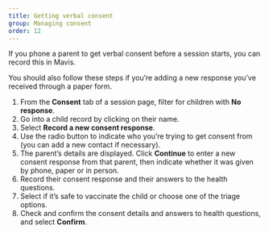 ```yaml
---
title: Getting verbal consent
group: Managing consent
order: 12
---
```


If you phone a parent to get verbal consent before a session starts, you can record this in Mavis.

You should also follow these steps if you’re adding a new response you’ve received through a paper form.

1. From the **Consent** tab of a session page, filter for children with **No response**.
2. Go into a child record by clicking on their name.
3. Select **Record a new consent response**.
4. Use the radio button to indicate who you’re trying to get consent from (you can add a new contact if necessary).
5. The parent’s details are displayed. Click **Continue** to enter a new consent response from that parent, then indicate whether it was given by phone, paper or in person.  
6. Record their consent response and their answers to the health questions. 
7. Select if it’s safe to vaccinate the child or choose one of the triage options.
8. Check and confirm the consent details and answers to health questions, and select **Confirm**.

